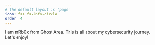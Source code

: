 ```yaml
---
# the default layout is 'page'
icon: fas fa-info-circle
order: 4
---
```


I am mRb0x from Ghost Area. This is all about my cybersecurity journey. Let's enjoy!
